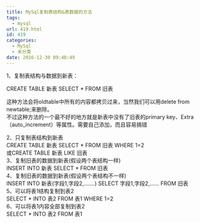 ```yaml
---
title: MySql复制表结构&表数据的方法
tags:
  - mysql
url: 419.html
id: 419
categories:
  - MySql
  - 未分类
date: 2016-12-30 09:48:49
---
```


1、复制表结构与数据到新表：  

CREATE TABLE 新表 SELECT * FROM 旧表

这种方法会将oldtable中所有的内容都拷贝过来，当然我们可以用delete from newtable;来删除。  
不过这种方法的一个最不好的地方就是新表中没有了旧表的primary key、Extra（auto_increment）等属性。需要自己添加，而且容易搞错

2、只复制表结构到新表  
CREATE TABLE 新表 SELECT * FROM 旧表 WHERE 1=2  
或CREATE TABLE 新表 LIKE 旧表  
3、复制旧表的数据到新表(假设两个表结构一样)  
INSERT INTO 新表 SELECT * FROM 旧表  
4、复制旧表的数据到新表(假设两个表结构不一样)  
INSERT INTO 新表(字段1,字段2,…….) SELECT 字段1,字段2,…… FROM 旧表  
5、可以将表1结构复制到表2  
SELECT * INTO 表2 FROM 表1 WHERE 1=2  
6、可以将表1内容全部复制到表2  
SELECT * INTO 表2 FROM 表1